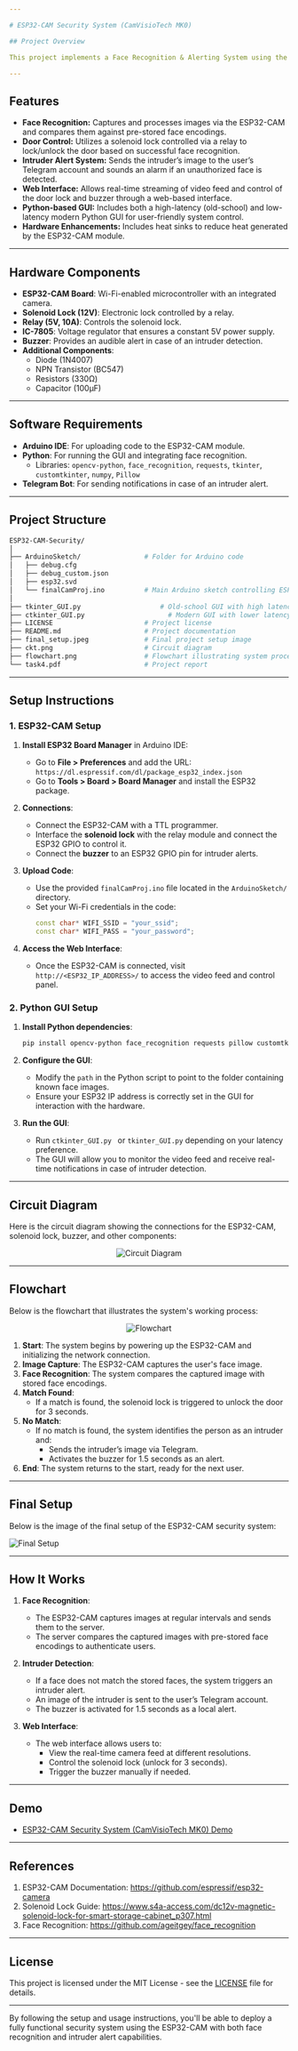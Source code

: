 ```yaml
---

# ESP32-CAM Security System (CamVisioTech MK0)

## Project Overview

This project implements a Face Recognition & Alerting System using the ESP32-CAM module, designed for Task 4 of the IoT Workshop-1 (ECL 108). The system utilizes facial recognition to control a solenoid lock, unlocking the door for 3 seconds when a known person is recognized. If an intruder is detected, the system sends an alert via Telegram and activates a buzzer. Additionally, the system offers a web-based interface for monitoring and control, and a custom desktop application built with Python, Tkinter, and CustomTkinter to manage both the facial recognition and alert system.

---
```


## Features

- **Face Recognition:** Captures and processes images via the ESP32-CAM and compares them against pre-stored face encodings.
- **Door Control:** Utilizes a solenoid lock controlled via a relay to lock/unlock the door based on successful face recognition.
- **Intruder Alert System:** Sends the intruder’s image to the user’s Telegram account and sounds an alarm if an unauthorized face is detected.
- **Web Interface:** Allows real-time streaming of video feed and control of the door lock and buzzer through a web-based interface.
- **Python-based GUI:** Includes both a high-latency (old-school) and low-latency modern Python GUI for user-friendly system control.
- **Hardware Enhancements:** Includes heat sinks to reduce heat generated by the ESP32-CAM module.

---

## Hardware Components

- **ESP32-CAM Board**: Wi-Fi-enabled microcontroller with an integrated camera.
- **Solenoid Lock (12V)**: Electronic lock controlled by a relay.
- **Relay (5V, 10A)**: Controls the solenoid lock.
- **IC-7805**: Voltage regulator that ensures a constant 5V power supply.
- **Buzzer**: Provides an audible alert in case of an intruder detection.
- **Additional Components**: 
  - Diode (1N4007)
  - NPN Transistor (BC547)
  - Resistors (330Ω)
  - Capacitor (100μF)

---

## Software Requirements

- **Arduino IDE**: For uploading code to the ESP32-CAM module.
- **Python**: For running the GUI and integrating face recognition.
  - Libraries: `opencv-python`, `face_recognition`, `requests`, `tkinter`, `customtkinter`, `numpy`, `Pillow`
- **Telegram Bot**: For sending notifications in case of an intruder alert.

---

## Project Structure

```bash
ESP32-CAM-Security/
│
├── ArduinoSketch/                # Folder for Arduino code
│   ├── debug.cfg
│   ├── debug_custom.json
│   ├── esp32.svd
│   └── finalCamProj.ino          # Main Arduino sketch controlling ESP32-CAM
│
├── tkinter_GUI.py                    # Old-school GUI with high latency
├── ctkinter_GUI.py                     # Modern GUI with lower latency
├── LICENSE                       # Project license
├── README.md                     # Project documentation
├── final_setup.jpeg              # Final project setup image
├── ckt.png                       # Circuit diagram
├── flowchart.png                 # Flowchart illustrating system process
└── task4.pdf                     # Project report
```

---

## Setup Instructions

### 1. ESP32-CAM Setup

1. **Install ESP32 Board Manager** in Arduino IDE:
   - Go to **File > Preferences** and add the URL:  
     `https://dl.espressif.com/dl/package_esp32_index.json`
   - Go to **Tools > Board > Board Manager** and install the ESP32 package.

2. **Connections**:
   - Connect the ESP32-CAM with a TTL programmer.
   - Interface the **solenoid lock** with the relay module and connect the ESP32 GPIO to control it.
   - Connect the **buzzer** to an ESP32 GPIO pin for intruder alerts.

3. **Upload Code**:
   - Use the provided `finalCamProj.ino` file located in the `ArduinoSketch/` directory.
   - Set your Wi-Fi credentials in the code:  
     ```cpp
     const char* WIFI_SSID = "your_ssid";
     const char* WIFI_PASS = "your_password";
     ```

4. **Access the Web Interface**:
   - Once the ESP32-CAM is connected, visit `http://<ESP32_IP_ADDRESS>/` to access the video feed and control panel.

### 2. Python GUI Setup

1. **Install Python dependencies**:
   ```bash
   pip install opencv-python face_recognition requests pillow customtkinter numpy
   ```

2. **Configure the GUI**:
   - Modify the `path` in the Python script to point to the folder containing known face images.
   - Ensure your ESP32 IP address is correctly set in the GUI for interaction with the hardware.

3. **Run the GUI**:
   - Run `ctkinter_GUI.py ` or `tkinter_GUI.py` depending on your latency preference.
   - The GUI will allow you to monitor the video feed and receive real-time notifications in case of intruder detection.

---

## Circuit Diagram

Here is the circuit diagram showing the connections for the ESP32-CAM, solenoid lock, buzzer, and other components:

<p align="center">
  <img src="ckt.png" alt="Circuit Diagram">
</p>

---

## Flowchart

Below is the flowchart that illustrates the system's working process:

<p align="center">
  <img src="flowchart.png" alt="Flowchart">
</p>

1. **Start**: The system begins by powering up the ESP32-CAM and initializing the network connection.
2. **Image Capture**: The ESP32-CAM captures the user's face image.
3. **Face Recognition**: The system compares the captured image with stored face encodings.
4. **Match Found**:
   - If a match is found, the solenoid lock is triggered to unlock the door for 3 seconds.
5. **No Match**:
   - If no match is found, the system identifies the person as an intruder and:
     - Sends the intruder’s image via Telegram.
     - Activates the buzzer for 1.5 seconds as an alert.
6. **End**: The system returns to the start, ready for the next user.

---

## Final Setup

Below is the image of the final setup of the ESP32-CAM security system:

![Final Setup](final_setup.jpeg)

---

## How It Works

1. **Face Recognition**:
   - The ESP32-CAM captures images at regular intervals and sends them to the server.
   - The server compares the captured images with pre-stored face encodings to authenticate users.

2. **Intruder Detection**:
   - If a face does not match the stored faces, the system triggers an intruder alert.
   - An image of the intruder is sent to the user’s Telegram account.
   - The buzzer is activated for 1.5 seconds as a local alert.

3. **Web Interface**:
   - The web interface allows users to:
     - View the real-time camera feed at different resolutions.
     - Control the solenoid lock (unlock for 3 seconds).
     - Trigger the buzzer manually if needed.

---

## Demo

- [ESP32-CAM Security System (CamVisioTech MK0) Demo](https://www.instagram.com/p/CvfpnTPIu1L/)

---

## References

1. ESP32-CAM Documentation: https://github.com/espressif/esp32-camera
2. Solenoid Lock Guide: https://www.s4a-access.com/dc12v-magnetic-solenoid-lock-for-smart-storage-cabinet_p307.html
3. Face Recognition: https://github.com/ageitgey/face_recognition

---

## License

This project is licensed under the MIT License - see the [LICENSE](LICENSE) file for details.

---

By following the setup and usage instructions, you'll be able to deploy a fully functional security system using the ESP32-CAM with both face recognition and intruder alert capabilities.
